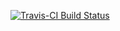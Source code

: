 [![Travis-CI Build Status](https://travis-ci.org/rte-antares-rpackage/testTravisForR.svg?branch=master)](https://travis-ci.org/rte-antares-rpackage/testTravisForR)
